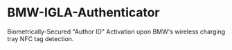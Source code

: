 # BMW-IGLA-Authenticator
Biometrically-Secured "Author ID" Activation upon BMW's wireless charging tray NFC tag detection. 
